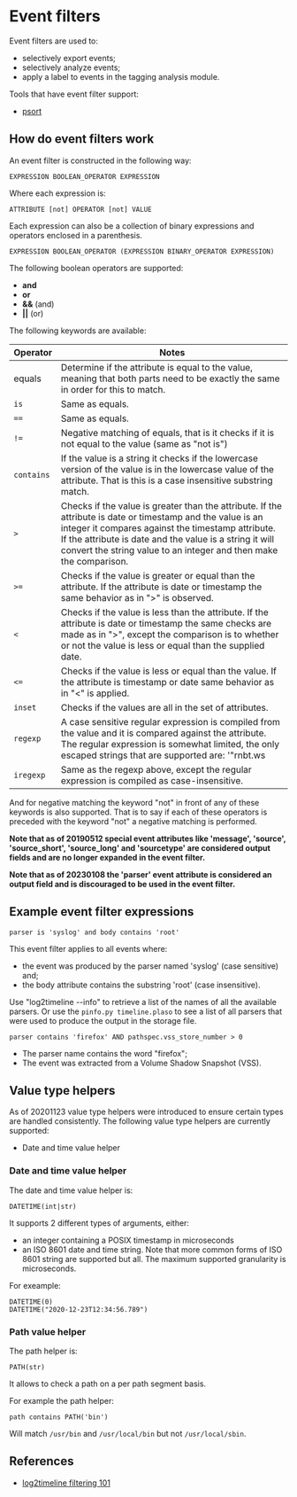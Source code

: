# Event filters

Event filters are used to:

* selectively export events;
* selectively analyze events;
* apply a label to events in the tagging analysis module.

Tools that have event filter support:

* [psort](Using-psort.md#filtering)

## How do event filters work

An event filter is constructed in the following way:

```
EXPRESSION BOOLEAN_OPERATOR EXPRESSION
```

Where each expression is:

```
ATTRIBUTE [not] OPERATOR [not] VALUE
```

Each expression can also be a collection of binary expressions and operators
enclosed in a parenthesis.

```
EXPRESSION BOOLEAN_OPERATOR (EXPRESSION BINARY_OPERATOR EXPRESSION)
```

The following boolean operators are supported:

* **and**
* **or**
* **&&** (and)
* **||** (or)

The following keywords are available:

Operator | Notes
---- | ----
equals | Determine if the attribute is equal to the value, meaning that both parts need to be exactly the same in order for this to match.
`is` | Same as equals.
`==` | Same as equals.
`!=` | Negative matching of equals, that is it checks if it is not equal to the value (same as "not is")
`contains` | If the value is a string it checks if the lowercase version of the value is in the lowercase value of the attribute. That is this is a case insensitive substring match.
`>` | Checks if the value is greater than the attribute. If the attribute is date or timestamp and the value is an integer it compares against the timestamp attribute. If the attribute is date and the value is a string it will convert the string value to an integer and then make the comparison.
`>=` | Checks if the value is greater or equal than the attribute. If the attribute is date or timestamp the same behavior as in ">" is observed.
`<` | Checks if the value is less than the attribute. If the attribute is date or timestamp the same checks are made as in ">", except the comparison is to whether or not the value is less or equal than the supplied date.
`<=` | Checks if the value is less or equal than the value. If the attribute is timestamp or date same behavior as in "<" is applied.
`inset` | Checks if the values are all in the set of attributes.
`regexp` | A case sensitive regular expression is compiled from the value and it is compared against the attribute. The regular expression is somewhat limited, the only escaped strings that are supported are: '"rnbt.ws
`iregexp` | Same as the regexp above, except the regular expression is compiled as case-insensitive.

And for negative matching the keyword "not" in front of any of these keywords
is also supported. That is to say if each of these operators is preceded with
the keyword "not" a negative matching is performed.

**Note that as of 20190512 special event attributes like 'message', 'source',
'source_short', 'source_long' and 'sourcetype' are considered output fields
and are no longer expanded in the event filter.**

**Note that as of 20230108 the 'parser' event attribute is considered an output
field and is discouraged to be used in the event filter.**

## Example event filter expressions

```
parser is 'syslog' and body contains 'root'
```

This event filter applies to all events where:

* the event was produced by the parser named 'syslog' (case sensitive) and;
* the body attribute contains the substring 'root' (case insensitive).

Use "log2timeline --info" to retrieve a list of the names of all the available
parsers. Or use the ```pinfo.py timeline.plaso``` to see a list of all parsers that
were used to produce the output in the storage file.

```
parser contains 'firefox' AND pathspec.vss_store_number > 0
```

* The parser name contains the word "firefox";
* The event was extracted from a Volume Shadow Snapshot (VSS).

## Value type helpers

As of 20201123 value type helpers were introduced to ensure certain types are
handled consistently. The following value type helpers are currently supported:

* Date and time value helper

### Date and time value helper

The date and time value helper is:
```
DATETIME(int|str)
```

It supports 2 different types of arguments, either:

* an integer containing a POSIX timestamp in microseconds
* an ISO 8601 date and time string. Note that more common forms of ISO 8601 string are supported but all. The maximum supported granularity is microseconds.

For exeample:

```
DATETIME(0)
DATETIME("2020-12-23T12:34:56.789")
```

### Path value helper

The path helper is:
```
PATH(str)
```

It allows to check a path on a per path segment basis.

For example the path helper:
```
path contains PATH('bin')
```

Will match `/usr/bin` and `/usr/local/bin` but not `/usr/local/sbin`.

## References

* [log2timeline filtering 101](http://blog.kiddaland.net/2012/12/log2timeline-filtering-101.html)

